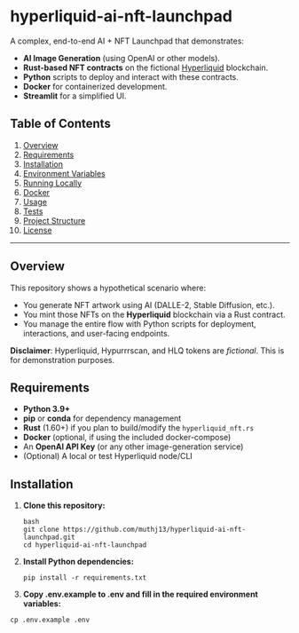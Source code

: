 # hyperliquid-ai-nft-launchpad

A complex, end-to-end AI + NFT Launchpad that demonstrates:
- **AI Image Generation** (using OpenAI or other models).
- **Rust-based NFT contracts** on the fictional [Hyperliquid](https://hyperliquid.example.org/) blockchain.
- **Python** scripts to deploy and interact with these contracts.
- **Docker** for containerized development.
- **Streamlit** for a simplified UI.

## Table of Contents

1. [Overview](#overview)
2. [Requirements](#requirements)
3. [Installation](#installation)
4. [Environment Variables](#environment-variables)
5. [Running Locally](#running-locally)
6. [Docker](#docker)
7. [Usage](#usage)
8. [Tests](#tests)
9. [Project Structure](#project-structure)
10. [License](#license)

---

## Overview

This repository shows a hypothetical scenario where:
- You generate NFT artwork using AI (DALLE-2, Stable Diffusion, etc.).
- You mint those NFTs on the **Hyperliquid** blockchain via a Rust contract.
- You manage the entire flow with Python scripts for deployment, interactions, and user-facing endpoints.

**Disclaimer**: Hyperliquid, Hypurrrscan, and HLQ tokens are *fictional*. This is for demonstration purposes.

## Requirements

- **Python 3.9+**
- **pip** or **conda** for dependency management
- **Rust** (1.60+) if you plan to build/modify the `hyperliquid_nft.rs`
- **Docker** (optional, if using the included docker-compose)
- An **OpenAI API Key** (or any other image-generation service)
- (Optional) A local or test Hyperliquid node/CLI

## Installation

1. **Clone this repository:**

   ```
   bash
   git clone https://github.com/muthj13/hyperliquid-ai-nft-launchpad.git
   cd hyperliquid-ai-nft-launchpad
   ```

2. **Install Python dependencies:**
   ```
   pip install -r requirements.txt
   ```

3. **Copy .env.example to .env and fill in the required environment variables:**
 ```
 cp .env.example .env 
 ```






